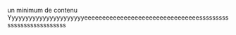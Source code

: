 un minimum de contenu
Yyyyyyyyyyyyyyyyyyyyyyeeeeeeeeeeeeeeeeeeeeeeeeeeeeeeeesssssssssssssssssssssssssss
